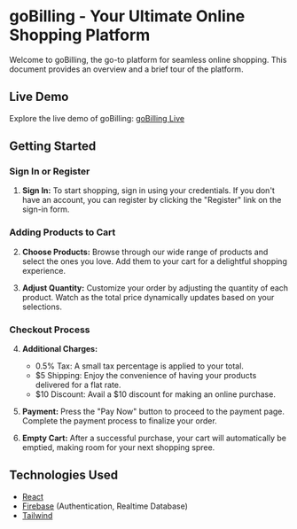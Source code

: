 # goBilling - Your Ultimate Online Shopping Platform

Welcome to goBilling, the go-to platform for seamless online shopping. This document provides an overview and a brief tour of the platform.

## Live Demo
Explore the live demo of goBilling: [goBilling Live](https://repliq-f3b92.web.app)

## Getting Started

### Sign In or Register
1. **Sign In:** To start shopping, sign in using your credentials. If you don't have an account, you can register by clicking the "Register" link on the sign-in form.

### Adding Products to Cart
2. **Choose Products:** Browse through our wide range of products and select the ones you love. Add them to your cart for a delightful shopping experience.

3. **Adjust Quantity:** Customize your order by adjusting the quantity of each product. Watch as the total price dynamically updates based on your selections.

### Checkout Process
4. **Additional Charges:**
   - 0.5% Tax: A small tax percentage is applied to your total.
   - $5 Shipping: Enjoy the convenience of having your products delivered for a flat rate.
   - $10 Discount: Avail a $10 discount for making an online purchase.

5. **Payment:** Press the "Pay Now" button to proceed to the payment page. Complete the payment process to finalize your order.

6. **Empty Cart:** After a successful purchase, your cart will automatically be emptied, making room for your next shopping spree.

## Technologies Used
- [React](https://reactjs.org/)
- [Firebase](https://firebase.google.com/) (Authentication, Realtime Database)
- [Tailwind](https://getbootstrap.com](https://tailwindcss.com/)https://tailwindcss.com/)
